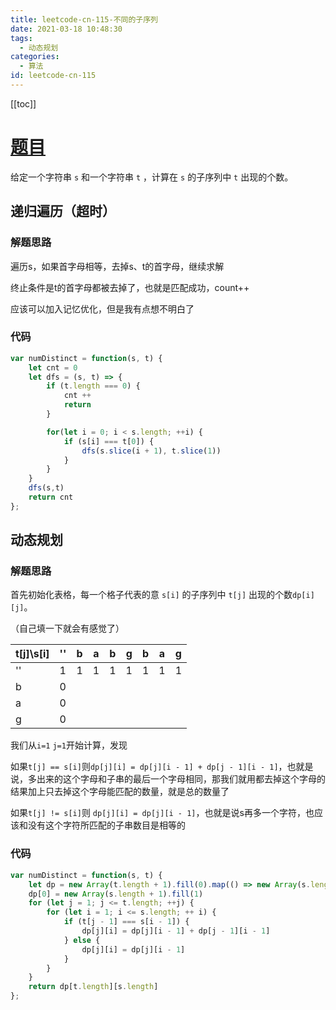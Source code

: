 ```yaml
---
title: leetcode-cn-115-不同的子序列
date: 2021-03-18 10:48:30
tags:
  - 动态规划
categories:
  - 算法
id: leetcode-cn-115
---
```


[[toc]]

# [题目](https://leetcode-cn.com/problems/distinct-subsequences/)

给定一个字符串 `s` 和一个字符串 `t` ，计算在 `s` 的子序列中 `t` 出现的个数。

## 递归遍历（超时）

### 解题思路

遍历s，如果首字母相等，去掉s、t的首字母，继续求解

终止条件是t的首字母都被去掉了，也就是匹配成功，count++

应该可以加入记忆优化，但是我有点想不明白了

### 代码

```javascript
var numDistinct = function(s, t) {
    let cnt = 0
    let dfs = (s, t) => {
        if (t.length === 0) {
            cnt ++
            return
        }

        for(let i = 0; i < s.length; ++i) {
            if (s[i] === t[0]) {
                dfs(s.slice(i + 1), t.slice(1))
            }
        }
    }
    dfs(s,t)
    return cnt
};
```

## 动态规划

### 解题思路

首先初始化表格，每一个格子代表的意 `s[i]` 的子序列中 `t[j]` 出现的个数`dp[i][j]`。

（自己填一下就会有感觉了）

| t[j]\s[i] | ''  | b   | a   | b   | g   | b   | a   | g   |
| --------- | --- | --- | --- | --- | --- | --- | --- | --- |
| ''        | 1   | 1   | 1   | 1   | 1   | 1   | 1   | 1   |
| b         | 0   |     |     |     |     |     |     |     |
| a         | 0   |     |     |     |     |     |     |     |
| g         | 0   |     |     |     |     |     |     |     |

我们从`i=1` `j=1`开始计算，发现

如果`t[j] == s[i]`则`dp[j][i] = dp[j][i - 1] + dp[j - 1][i - 1]`，也就是说，多出来的这个字母和子串的最后一个字母相同，那我们就用都去掉这个字母的结果加上只去掉这个字母能匹配的数量，就是总的数量了

如果`t[j] != s[i]`则 `dp[j][i] = dp[j][i - 1]`，也就是说s再多一个字符，也应该和没有这个字符所匹配的子串数目是相等的

### 代码

```javascript
var numDistinct = function(s, t) {
    let dp = new Array(t.length + 1).fill(0).map(() => new Array(s.length + 1).fill(0))
    dp[0] = new Array(s.length + 1).fill(1)
    for (let j = 1; j <= t.length; ++j) {
        for (let i = 1; i <= s.length; ++ i) {
            if (t[j - 1] === s[i - 1]) {
                dp[j][i] = dp[j][i - 1] + dp[j - 1][i - 1]
            } else {
                dp[j][i] = dp[j][i - 1]
            }
        }
    }
    return dp[t.length][s.length]
};
```
